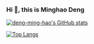 ### Hi 👋, this is Minghao Deng
[![deng-ming-hao's GitHub stats](https://github-readme-stats.vercel.app/api?username=deng-ming-hao&count_private=true&theme=tokyonight&show_icons=true)](https://github.com/anuraghazra/github-readme-stats)

[![Top Langs](https://github-readme-stats.vercel.app/api/top-langs/?username=deng-ming-hao&layout=compact&hide=VHDL,Coq)](https://github.com/anuraghazra/github-readme-stats)
<!--
**deng-ming-hao/deng-ming-hao** is a ✨ _special_ ✨ repository because its `README.md` (this file) appears on your GitHub profile.

Here are some ideas to get you started:

- 🔭 I’m currently working on ...
- 🌱 I’m currently learning ...
- 👯 I’m looking to collaborate on ...
- 🤔 I’m looking for help with ...
- 💬 Ask me about ...
- 📫 How to reach me: ...
- 😄 Pronouns: ...
- ⚡ Fun fact: ...
-->
